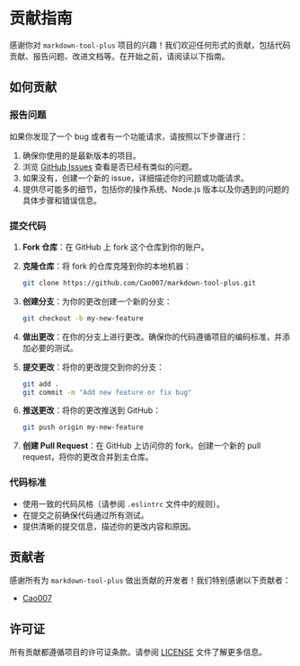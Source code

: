 # 贡献指南

感谢你对 `markdown-tool-plus` 项目的兴趣！我们欢迎任何形式的贡献，包括代码贡献、报告问题、改进文档等。在开始之前，请阅读以下指南。

## 如何贡献

### 报告问题

如果你发现了一个 bug 或者有一个功能请求，请按照以下步骤进行：

1. 确保你使用的是最新版本的项目。
2. 浏览 [GitHub Issues](https://github.com/Cao007/markdown-tool-plus/issues) 查看是否已经有类似的问题。
3. 如果没有，创建一个新的 issue，详细描述你的问题或功能请求。
4. 提供尽可能多的细节，包括你的操作系统、Node.js 版本以及你遇到的问题的具体步骤和错误信息。



### 提交代码

1. **Fork 仓库**：在 GitHub 上 fork 这个仓库到你的账户。

2. **克隆仓库**：将 fork 的仓库克隆到你的本地机器：

   ~~~sh
   git clone https://github.com/Cao007/markdown-tool-plus.git
   ~~~

3. **创建分支**：为你的更改创建一个新的分支：

   ~~~sh
   git checkout -b my-new-feature
   ~~~

4. **做出更改**：在你的分支上进行更改。确保你的代码遵循项目的编码标准，并添加必要的测试。

5. **提交更改**：将你的更改提交到你的分支：

   ~~~sh
   git add .
   git commit -m "Add new feature or fix bug"
   ~~~

6. **推送更改**：将你的更改推送到 GitHub：

   ~~~sh
   git push origin my-new-feature
   ~~~

7. **创建 Pull Request**：在 GitHub 上访问你的 fork，创建一个新的 pull request，将你的更改合并到主仓库。



### 代码标准

- 使用一致的代码风格（请参阅 `.eslintrc` 文件中的规则）。
- 在提交之前确保代码通过所有测试。
- 提供清晰的提交信息，描述你的更改内容和原因。



## 贡献者

感谢所有为 `markdown-tool-plus` 做出贡献的开发者！我们特别感谢以下贡献者：

- [Cao007](https://github.com/Cao007)



## 许可证

所有贡献都遵循项目的许可证条款。请参阅 [LICENSE](./LICENSE) 文件了解更多信息。